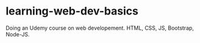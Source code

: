 # learning-web-dev-basics
Doing an Udemy course on web developement. 
HTML, CSS, JS, Bootstrap, Node-JS.
